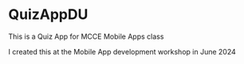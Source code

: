 # QuizAppDU
This is a Quiz App for MCCE Mobile Apps class

I created this at the Mobile App development workshop in June 2024
